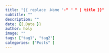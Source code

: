```yaml
---
title: "{{ replace .Name "-" " " | title }}"
subtitle: ""
description: ""
date: {{.Date }}
author: holy
image: ""
tags: ["tag1", "tag2"]
categories: ["Posts" ]
---
```


